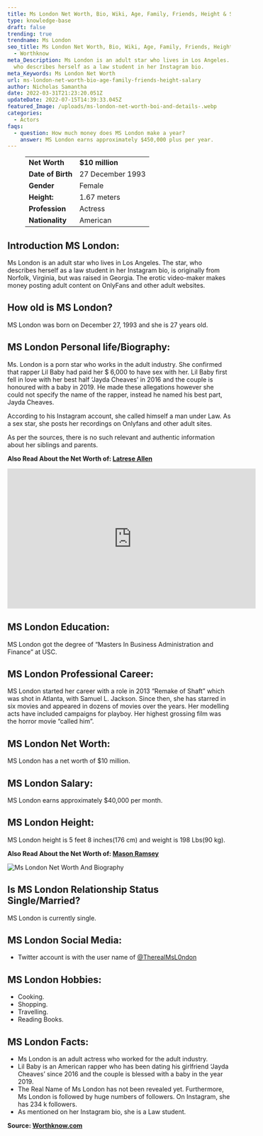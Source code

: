 ```yaml
---
title: Ms London Net Worth, Bio, Wiki, Age, Family, Friends, Height & Salary
type: knowledge-base
draft: false
trending: true
trendname: Ms London
seo_title: Ms London Net Worth, Bio, Wiki, Age, Family, Friends, Height & Salary
  - Worthknow
meta_Description: Ms London is an adult star who lives in Los Angeles. The star
  who describes herself as a law student in her Instagram bio.
meta_Keywords: Ms London Net Worth
url: ms-london-net-worth-bio-age-family-friends-height-salary
author: Nicholas Samantha
date: 2022-03-31T21:23:20.051Z
updateDate: 2022-07-15T14:39:33.045Z
featured_Image: /uploads/ms-london-net-worth-boi-and-details-.webp
categories:
  - Actors
faqs:
  - question: How much money does MS London make a year?
    answer: MS London earns approximately $450,000 plus per year.
---
```

<figure class="wp-block-table is-style-stripes">
  <table>
    <tbody>
      <tr>
        <td>
          <strong>Net Worth</strong>
        </td>
        <td>
          <strong>$10 million</strong>
        </td>
      </tr>
      <tr>
        <td>
          <strong>Date of Birth</strong>
        </td>
        <td>27 December 1993</td>
      </tr>
      <tr>
        <td>
          <strong>Gender</strong>
        </td>
        <td>Female</td>
      </tr>
      <tr>
        <td>
          <strong>Height:</strong>
        </td>
        <td>1.67 meters</td>
      </tr>
      <tr>
        <td>
          <strong>Profession</strong>
        </td>
        <td>Actress</td>
      </tr>
      <tr>
        <td>
          <strong>Nationality</strong>
        </td>
        <td>American</td>
      </tr>
    </tbody>
  </table>
</figure>

## Introduction MS London:

Ms London is an adult star who lives in Los Angeles. The star, who describes herself as a law student in her Instagram bio, is originally from Norfolk, Virginia, but was raised in Georgia. The erotic video-maker makes money posting adult content on OnlyFans and other adult websites.

## How old is MS London?

MS London was born on December 27, 1993 and she is 27 years old.

## MS London Personal life/Biography:

Ms. London is a porn star who works in the adult industry. She confirmed that rapper Lil Baby had paid her $ 6,000 to have sex with her. Lil Baby first fell in love with her best half ‘Jayda Cheaves’ in 2016 and the couple is honoured with a baby in 2019. He made these allegations however she could not specify the name of the rapper, instead he named his best part, Jayda Cheaves.

According to his Instagram account, she called himself a man under Law. As a sex star, she posts her recordings on Onlyfans and other adult sites. 

As per the sources, there is no such relevant and authentic information about her siblings and parents.

**Also Read About the Net Worth of: <a href="https://worthknow.com/latrese-allen-net-worth-bio-wiki-age-family-friends-height-salary/" target="_blank" rel="noopener">Latrese Allen</a>**

<iframe width="560" height="315" src="https://www.youtube.com/embed/cX2RB17Haa0" title="YouTube video player" frameborder="0" allow="accelerometer; autoplay; clipboard-write; encrypted-media; gyroscope; picture-in-picture" allowfullscreen></iframe>

## MS London Education:

MS London got the degree of “Masters In Business Administration and Finance” at USC.

## MS London Professional Career:

MS London started her career with a role in 2013 “Remake of Shaft” which was shot in Atlanta, with Samuel L. Jackson. Since then, she has starred in six movies and appeared in dozens of movies over the years. Her modelling acts have included campaigns for playboy. Her highest grossing film was the horror movie “called him”.

## MS London Net Worth:

MS London has a net worth of $10 million.

## MS London Salary:

MS London earns approximately $40,000 per month.

## MS London Height:

MS London height is 5 feet 8 inches(176 cm) and weight is 198 Lbs(90 kg).

**Also Read About the Net Worth of: <a href="https://worthknow.com/mason-ramsey-net-worth-bio-wiki-age-family-friends-height-salary/" target="_blank" rel="noopener">Mason Ramsey</a>**

![Ms London Net Worth And Biography ](/uploads/ms-london-net-worth.webp)

## Is MS London Relationship Status Single/Married?

MS London is currently single.

## MS London Social Media:

* Twitter account is with the user name of <a href="https://twitter.com/therealmsl0ndon" target="_blank" rel="nofollow" rel="noopener">@TherealMsL0ndon</a>

## MS London Hobbies:

* Cooking.
* Shopping. 
* Travelling.
* Reading Books.

## MS London Facts:

* Ms London is an adult actress who worked for the adult industry.
* Lil Baby is an American rapper who has been dating his girlfriend ‘Jayda Cheaves’ since 2016 and the couple is blessed with a baby in the year 2019. 
* The Real Name of Ms London has not been revealed yet. Furthermore, Ms London is followed by huge numbers of followers. On Instagram, she has 234 k followers. 
* As mentioned on her Instagram bio, she is a Law student.

**Source: <a href="https://worthknow.com/" target="_blank" rel="noopener">Worthknow.com</a>**